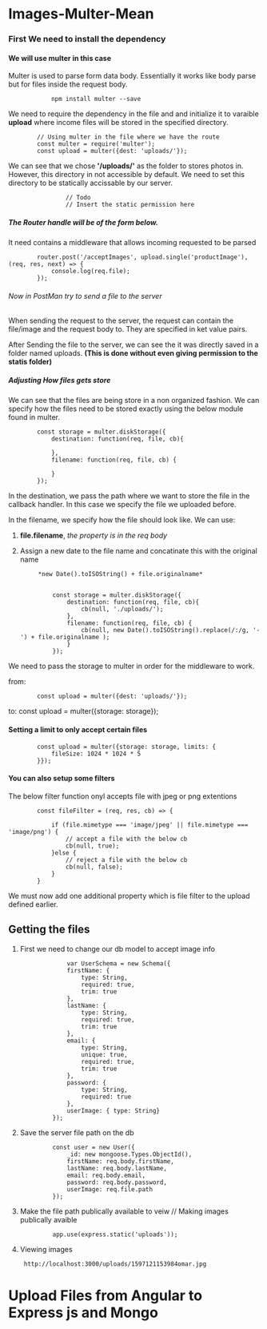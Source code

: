 # Images-Multer-Mean

### First We need to install the dependency
#### We will use multer in this case 

Multer is used to parse form data body. Essentially it works like body parse but for files inside the request body.

                npm install multer --save


We need to require the dependency in the file and and initialize it to varaible **upload** where income files will be stored in the specified directory.

            // Using multer in the file where we have the route
            const multer = require('multer');
            const upload = multer({dest: 'uploads/'});

We can see that we chose **'/uploads/'** as the folder to stores photos in. However, this directory in not accessible by default.
We need to set this directory to be statically accissable by our server. 

                    // Todo
                    // Insert the static permission here

##### The Router handle will be of the form below.
It need contains a middleware that allows incoming requested to be parsed

            router.post('/acceptImages', upload.single('productImage'), (req, res, next) => {
                console.log(req.file);
            });

###### Now in PostMan try to send a file to the server

When sending the request to the server, the request can contain the file/image and the request body to.
They are specified in ket value pairs.

After Sending the file to the server, we can see the it was directly saved in a folder named uploads. **(This is done without even giving permission to the statis folder)**

##### Adjusting How files gets store

We can see that the files are being store in a non organized fashion. We can specify how the files need to be stored exactly using the below module found in multer.

            const storage = multer.diskStorage({
                destination: function(req, file, cb){

                },
                filename: function(req, file, cb) {
                    
                }
            });

In the destination, we pass the path where we want to store the file in the callback handler. In this case we specify the file we uploaded before.

In the filename, we specify how the file should look like. 
We can use:
1. **file.filename**, *the property is in the req body*
2. Assign a new date to the file name and concatinate this with the original name

            *new Date().toISOString() + file.originalname*


                const storage = multer.diskStorage({
                    destination: function(req, file, cb){
                        cb(null, './uploads/');
                    },
                    filename: function(req, file, cb) {
                        cb(null, new Date().toISOString().replace(/:/g, '-') + file.originalname ); 
                    }
                });


We need to pass the storage to multer in order for the middleware to work.

from: 

            const upload = multer({dest: 'uploads/'});
to: 
            const upload = multer({storage: storage});

#### Setting a limit to only accept certain files

            const upload = multer({storage: storage, limits: {
                fileSize: 1024 * 1024 * 5
            }});

#### You can also setup some filters

The below filter function onyl accepts file with jpeg or png extentions


            const fileFilter = (req, res, cb) => {

                if (file.mimetype === 'image/jpeg' || file.mimetype === 'image/png') {
                    // accept a file with the below cb
                    cb(null, true);
                }else {
                    // reject a file with the below cb
                    cb(null, false);
                }
            }

We must now add one additional property which is file filter to the upload defined earlier.


## Getting the files

1. First we need to change our db model to accept image info


                    var UserSchema = new Schema({
                    firstName: {
                        type: String,
                        required: true,
                        trim: true
                    },
                    lastName: {
                        type: String,
                        required: true,
                        trim: true
                    },
                    email: {
                        type: String,
                        unique: true,
                        required: true,
                        trim: true
                    },
                    password: {
                        type: String,
                        required: true
                    },
                    userImage: { type: String}
                });

2. Save the server file path on the db


                const user = new User({
                    _id: new mongoose.Types.ObjectId(),
                    firstName: req.body.firstName,
                    lastName: req.body.lastName,
                    email: req.body.email,
                    password: req.body.password,
                    userImage: req.file.path
                });


3. Make the file path publically available to veiw
                // Making images publically avaible 

                app.use(express.static('uploads'));

4. Viewing images

        http://localhost:3000/uploads/1597121153984omar.jpg

# Upload Files from Angular to Express js and Mongo











